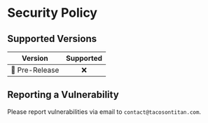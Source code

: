 # Security Policy

## Supported Versions

| Version        | Supported |
|----------------|:---------:|
| 🐣 Pre-Release |    :x:    |

## Reporting a Vulnerability

Please report vulnerabilities via email to `contact@tacosontitan.com`.
